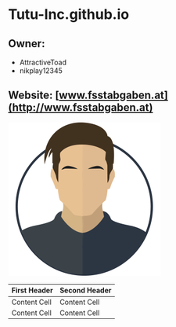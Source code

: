 # **Tutu-Inc.github.io**

## **Owner**:
* AttractiveToad
* nikplay12345

## Website: [www.fsstabgaben.at](http://www.fsstabgaben.at)

![Avatar](/img/avatar.png)

| First Header  | Second Header |
| ------------- | ------------- |
| Content Cell  | Content Cell  |
| Content Cell  | Content Cell  |